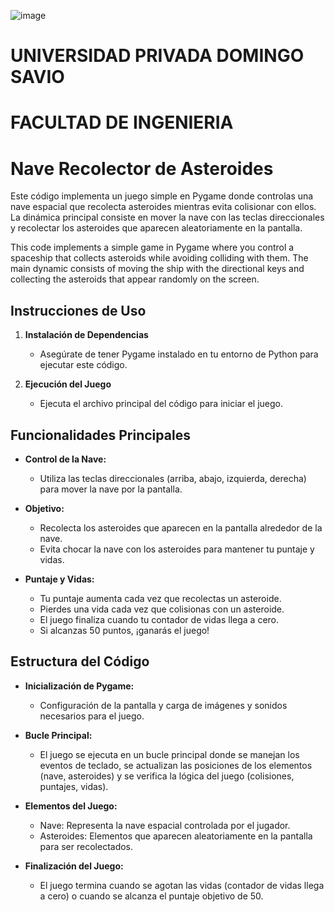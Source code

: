 ![image](https://github.com/juanseverich/README.md/assets/151221322/c6443b90-c6c1-4fab-a7a3-998f719b9334)

# UNIVERSIDAD PRIVADA DOMINGO SAVIO
# FACULTAD DE INGENIERIA

# Nave Recolector de Asteroides

Este código implementa un juego simple en Pygame donde controlas una nave espacial que recolecta asteroides mientras evita colisionar con ellos. La dinámica principal consiste en mover la nave con las teclas direccionales y recolectar los asteroides que aparecen aleatoriamente en la pantalla.

This code implements a simple game in Pygame where you control a spaceship that collects asteroids while avoiding colliding with them. The main dynamic consists of moving the ship with the directional keys and collecting the asteroids that appear randomly on the screen.

## Instrucciones de Uso

1. **Instalación de Dependencias**
   - Asegúrate de tener Pygame instalado en tu entorno de Python para ejecutar este código.

2. **Ejecución del Juego**
   - Ejecuta el archivo principal del código para iniciar el juego.

## Funcionalidades Principales

- **Control de la Nave:**
  - Utiliza las teclas direccionales (arriba, abajo, izquierda, derecha) para mover la nave por la pantalla.
  
- **Objetivo:**
  - Recolecta los asteroides que aparecen en la pantalla alrededor de la nave.
  - Evita chocar la nave con los asteroides para mantener tu puntaje y vidas.
  
- **Puntaje y Vidas:**
  - Tu puntaje aumenta cada vez que recolectas un asteroide.
  - Pierdes una vida cada vez que colisionas con un asteroide.
  - El juego finaliza cuando tu contador de vidas llega a cero.
  - Si alcanzas 50 puntos, ¡ganarás el juego!

## Estructura del Código

- **Inicialización de Pygame:**
  - Configuración de la pantalla y carga de imágenes y sonidos necesarios para el juego.

- **Bucle Principal:**
  - El juego se ejecuta en un bucle principal donde se manejan los eventos de teclado, se actualizan las posiciones de los elementos (nave, asteroides) y se verifica la lógica del juego (colisiones, puntajes, vidas).

- **Elementos del Juego:**
  - Nave: Representa la nave espacial controlada por el jugador.
  - Asteroides: Elementos que aparecen aleatoriamente en la pantalla para ser recolectados.
  
- **Finalización del Juego:**
  - El juego termina cuando se agotan las vidas (contador de vidas llega a cero) o cuando se alcanza el puntaje objetivo de 50.
